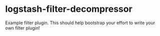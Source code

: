 # logstash-filter-decompressor
Example filter plugin. This should help bootstrap your effort to write your own filter plugin!
